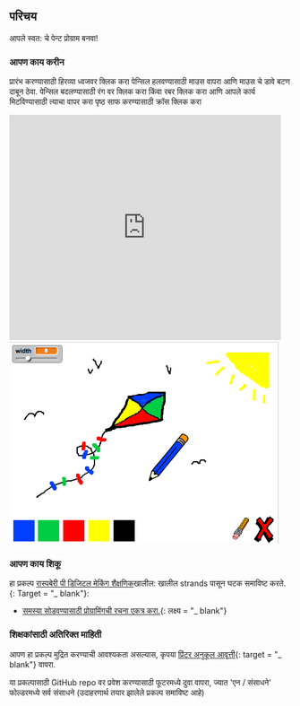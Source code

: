 ## परिचय

आपले स्वत: चे पेन्ट प्रोग्राम बनवा!

### आपण काय करीन

प्रारंभ करण्यासाठी हिरव्या ध्वजवर क्लिक करा पेन्सिल हलवण्यासाठी माउस वापरा आणि माउस चे डावे बटण दाबून ठेवा. पेन्सिल बदलण्यासाठी रंग वर क्लिक करा किंवा रबर क्लिक करा आणि आपले कार्य मिटविण्यासाठी त्याचा वापर करा पृष्ठ साफ करण्यासाठी क्रॉस क्लिक करा

<div class="scratch-preview">
  <iframe allowtransparency="true" width="485" height="402" src="https://scratch.mit.edu/projects/embed/63473366/?autostart=false" frameborder="0"></iframe>
  <img src="images/paint-final.png">
</div>

### आपण काय शिकू

हा प्रकल्प [रास्पबेरी पी डिजिटल मेकिंग शैक्षणिक](http://rpf.io/curriculum)खालील: खालील strands पासून घटक समाविष्ट करते. {: Target = "_ blank"}:

+ [समस्या सोडवण्यासाठी प्रोग्रामिंगची रचना एकत्र करा.](https://www.raspberrypi.org/curriculum/programming/builder){: लक्ष्य = "_ blank"}

### शिक्षकांसाठी अतिरिक्त माहिती

आपण हा प्रकल्प मुद्रित करण्याची आवश्यकता असल्यास, कृपया [प्रिंटर अनुकूल आवृत्ती](https://projects.raspberrypi.org/en/projects/paint-box/print){: target = "_ blank"} वापरा.

या प्रकल्पासाठी GitHub repo वर प्रवेश करण्यासाठी फूटरमध्ये दुवा वापरा, ज्यात 'एन / संसाधने' फोल्डरमध्ये सर्व संसाधने (उदाहरणार्थ तयार झालेले प्रकल्प समाविष्ट आहे)
